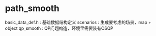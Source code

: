 # path_smooth
basic_data_def.h : 基础数据结构定义
scenarios : 生成要考虑的场景，map + object
qp_smooth : QP问题构造，环境里需要装有OSQP

